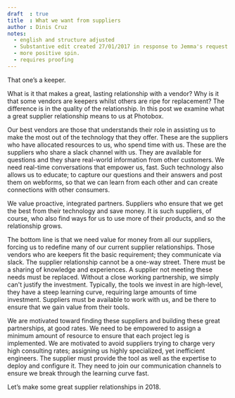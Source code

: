 ```yaml
---
draft  : true
title  : What we want from suppliers
author : Dinis Cruz
notes:
  - english and structure adjusted
  - Substantive edit created 27/01/2017 in response to Jemma's request for a 
  - more positive spin.
  - requires proofing
---
```


That one’s a keeper.

What is it that makes a great, lasting relationship with a vendor? Why is it that some vendors are keepers whilst others are ripe for replacement? The difference is in the quality of the relationship. In this post we examine what a great supplier relationship means to us at Photobox.

Our best vendors are those that understands their role in assisting us to make the most out of the technology that they offer. These are the suppliers who have allocated resources to us, who spend time with us. These are the suppliers who share a slack channel with us. They are available for questions and they share real-world information from other customers. We need real-time conversations that empower us, fast. Such technology also allows us to educate; to capture our questions and their answers and post them on webforms, so that we can learn from each other and can create connections with other consumers.

We value proactive, integrated partners. Suppliers who ensure that we get the best from their technology and save money. It is such suppliers, of course, who also find ways for us to use more of their products, and so the relationship grows. 

The bottom line is that we need value for money from all our suppliers, forcing us to redefine many of our current supplier relationships. Those vendors who are keepers fit the basic requirement; they communicate via slack. The supplier relationship cannot be a one-way street. There must be a sharing of knowledge and experiences. A supplier not meeting these needs must be replaced. Without a close working partnership, we simply can't justify the investment. Typically, the tools we invest in are high-level, they have a steep learning curve, requiring large amounts of time investment. Suppliers must be available to work with us, and be there to ensure that we gain value from their tools.

We are motivated toward finding these suppliers and building these great partnerships, at good rates. We need to be empowered to assign a minimum amount of resource to ensure that each project leg is implemented. We are motivated to avoid suppliers trying to charge very high consulting rates; assigning us highly specialized, yet inefficient engineers. The supplier must provide the tool as well as the expertise to deploy and configure it. They need to join our communication channels to ensure we break through the learning curve fast.

Let’s make some great supplier relationships in 2018.

